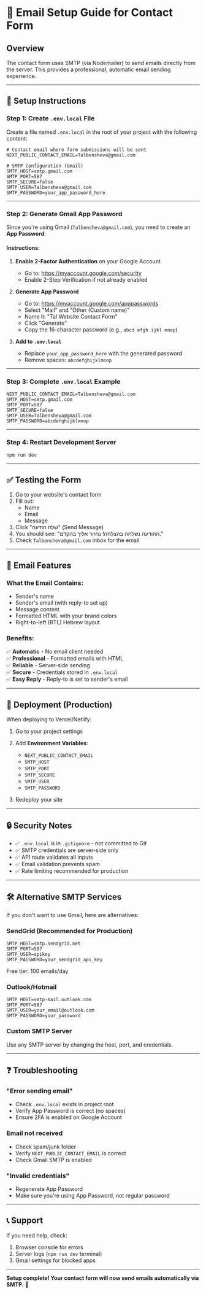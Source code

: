 # 📧 Email Setup Guide for Contact Form

## Overview
The contact form uses SMTP (via Nodemailer) to send emails directly from the server. This provides a professional, automatic email sending experience.

---

## 🔧 Setup Instructions

### Step 1: Create `.env.local` File

Create a file named `.env.local` in the root of your project with the following content:

```env
# Contact email where form submissions will be sent
NEXT_PUBLIC_CONTACT_EMAIL=Talbensheva@gmail.com

# SMTP Configuration (Gmail)
SMTP_HOST=smtp.gmail.com
SMTP_PORT=587
SMTP_SECURE=false
SMTP_USER=Talbensheva@gmail.com
SMTP_PASSWORD=your_app_password_here
```

---

### Step 2: Generate Gmail App Password

Since you're using Gmail (`Talbensheva@gmail.com`), you need to create an **App Password**:

#### Instructions:

1. **Enable 2-Factor Authentication** on your Google Account
   - Go to: https://myaccount.google.com/security
   - Enable 2-Step Verification if not already enabled

2. **Generate App Password**
   - Go to: https://myaccount.google.com/apppasswords
   - Select "Mail" and "Other (Custom name)"
   - Name it: "Tal Website Contact Form"
   - Click "Generate"
   - Copy the 16-character password (e.g., `abcd efgh ijkl mnop`)

3. **Add to `.env.local`**
   - Replace `your_app_password_here` with the generated password
   - Remove spaces: `abcdefghijklmnop`

---

### Step 3: Complete `.env.local` Example

```env
NEXT_PUBLIC_CONTACT_EMAIL=Talbensheva@gmail.com
SMTP_HOST=smtp.gmail.com
SMTP_PORT=587
SMTP_SECURE=false
SMTP_USER=Talbensheva@gmail.com
SMTP_PASSWORD=abcdefghijklmnop
```

---

### Step 4: Restart Development Server

```bash
npm run dev
```

---

## ✅ Testing the Form

1. Go to your website's contact form
2. Fill out:
   - Name
   - Email
   - Message
3. Click "שלח הודעה" (Send Message)
4. You should see: "ההודעה נשלחה בהצלחה! נחזור אליך בהקדם."
5. Check `Talbensheva@gmail.com` inbox for the email

---

## 📧 Email Features

### What the Email Contains:
- Sender's name
- Sender's email (with reply-to set up)
- Message content
- Formatted HTML with your brand colors
- Right-to-left (RTL) Hebrew layout

### Benefits:
✅ **Automatic** - No email client needed  
✅ **Professional** - Formatted emails with HTML  
✅ **Reliable** - Server-side sending  
✅ **Secure** - Credentials stored in `.env.local`  
✅ **Easy Reply** - Reply-to is set to sender's email  

---

## 🚀 Deployment (Production)

When deploying to Vercel/Netlify:

1. Go to your project settings
2. Add **Environment Variables**:
   - `NEXT_PUBLIC_CONTACT_EMAIL`
   - `SMTP_HOST`
   - `SMTP_PORT`
   - `SMTP_SECURE`
   - `SMTP_USER`
   - `SMTP_PASSWORD`

3. Redeploy your site

---

## 🔒 Security Notes

- ✅ `.env.local` is in `.gitignore` - not committed to Git
- ✅ SMTP credentials are server-side only
- ✅ API route validates all inputs
- ✅ Email validation prevents spam
- ✅ Rate limiting recommended for production

---

## 🛠️ Alternative SMTP Services

If you don't want to use Gmail, here are alternatives:

### SendGrid (Recommended for Production)
```env
SMTP_HOST=smtp.sendgrid.net
SMTP_PORT=587
SMTP_USER=apikey
SMTP_PASSWORD=your_sendgrid_api_key
```
Free tier: 100 emails/day

### Outlook/Hotmail
```env
SMTP_HOST=smtp-mail.outlook.com
SMTP_PORT=587
SMTP_USER=your_email@outlook.com
SMTP_PASSWORD=your_password
```

### Custom SMTP Server
Use any SMTP server by changing the host, port, and credentials.

---

## ❓ Troubleshooting

### "Error sending email"
- Check `.env.local` exists in project root
- Verify App Password is correct (no spaces)
- Ensure 2FA is enabled on Google Account

### Email not received
- Check spam/junk folder
- Verify `NEXT_PUBLIC_CONTACT_EMAIL` is correct
- Check Gmail SMTP is enabled

### "Invalid credentials"
- Regenerate App Password
- Make sure you're using App Password, not regular password

---

## 📞 Support

If you need help, check:
1. Browser console for errors
2. Server logs (`npm run dev` terminal)
3. Gmail settings for blocked apps

---

**Setup complete! Your contact form will now send emails automatically via SMTP.** 🎉

